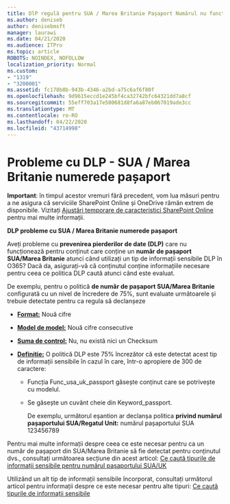 ```yaml
---
title: DlP regulă pentru SUA / Marea Britanie Pașaport Numărul nu funcționează
ms.author: deniseb
author: denisebmsft
manager: laurawi
ms.date: 04/21/2020
ms.audience: ITPro
ms.topic: article
ROBOTS: NOINDEX, NOFOLLOW
localization_priority: Normal
ms.custom:
- "1319"
- "3200001"
ms.assetid: fc178b8b-943b-4346-a2bd-a75c6af6f80f
ms.openlocfilehash: 9d9615eccd1e245bf4ca32742bfc64321dd7a8cf
ms.sourcegitcommit: 55eff703a17e500681d8fa6a87eb067019ade3cc
ms.translationtype: MT
ms.contentlocale: ro-RO
ms.lasthandoff: 04/22/2020
ms.locfileid: "43714998"
---
```

# <a name="problems-with-dlp---usuk-passport-numbers"></a>Probleme cu DLP - SUA / Marea Britanie numerede pașaport

**Important**: în timpul acestor vremuri fără precedent, vom lua măsuri pentru a ne asigura că serviciile SharePoint Online și OneDrive rămân extrem de disponibile. Vizitați [Ajustări temporare de caracteristici SharePoint Online](https://aka.ms/ODSPAdjustments) pentru mai multe informații.

**DLP probleme cu SUA / Marea Britanie numerede pașaport**

Aveți probleme cu **prevenirea pierderilor de date (DLP)** care nu funcționează pentru conținut care conține un **număr de pașaport SUA/Marea Britanie** atunci când utilizați un tip de informații sensibile DLP în O365? Dacă da, asigurați-vă că conținutul conține informațiile necesare pentru ceea ce politica DLP caută atunci când este evaluat.
  
De exemplu, pentru o politică **de număr de pașaport SUA/Marea Britanie** configurată cu un nivel de încredere de 75%, sunt evaluate următoarele și trebuie detectate pentru ca regula să declanșeze
  
- **[Format:](https://docs.microsoft.com/office365/securitycompliance/what-the-sensitive-information-types-look-for#format-77)** Nouă cifre

- **[Model de model:](https://docs.microsoft.com/office365/securitycompliance/what-the-sensitive-information-types-look-for#pattern-77)** Nouă cifre consecutive

- **[Suma de control:](https://docs.microsoft.com/office365/securitycompliance/what-the-sensitive-information-types-look-for#checksum-76)** Nu, nu există nici un Checksum

- **[Definiție:](https://docs.microsoft.com/office365/securitycompliance/what-the-sensitive-information-types-look-for#definition-77)** O politică DLP este 75% încrezător că este detectat acest tip de informații sensibile în cazul în care, într-o apropiere de 300 de caractere:

  - Funcția Func_usa_uk_passport găsește conținut care se potrivește cu modelul.

  - Se găsește un cuvânt cheie din Keyword_passport.

    De exemplu, următorul eșantion ar declanșa politica **privind numărul pașaportului SUA/Regatul Unit:** numărul pașaportului SUA 123456789

Pentru mai multe informații despre ceea ce este necesar pentru ca un număr de pașaport din SUA/Marea Britanie să fie detectat pentru conținutul dvs., consultați următoarea secțiune din acest articol: [Ce caută tipurile de informații sensibile pentru numărul pașaportului SUA/UK](https://docs.microsoft.com/office365/securitycompliance/what-the-sensitive-information-types-look-for#us--uk-passport-number)
  
Utilizând un alt tip de informații sensibile încorporat, consultați următorul articol pentru informații despre ce este necesar pentru alte tipuri: [Ce caută tipurile de informații sensibile](https://docs.microsoft.com/office365/securitycompliance/what-the-sensitive-information-types-look-for)
  
